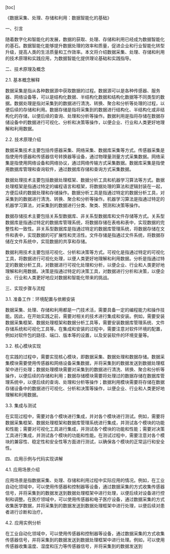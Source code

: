 
[toc]                    
                
                
《数据采集、处理、存储和利用：数据智能化的基础》

一、引言

随着数字化和智能化的发展，数据的获取、处理、存储和利用已经成为数据智能化的基石。数据智能化能够提升数据处理的效率和质量，促进企业和行业智能化转型升级，提高人类的生活质量和工作效率。本文将介绍数据采集、处理、存储和利用的技术原理和实践应用，为数据智能化提供理论基础和实践指导。

二、技术原理及概念

2.1. 基本概念解释

数据采集是指从各种数据源中获取数据的过程。数据源可以是各种传感器、服务器、网络设备等，可以是结构化数据、半结构化数据和结构化数据等不同类型的数据。数据处理是指对采集到的数据进行清洗、转换、聚合和分析等处理的过程，以便后续的存储和利用。数据存储是指将采集到的数据进行结构化、半结构化或非结构化的存储，以便后续的查询、处理和分析等操作。数据利用是指将存储在数据存储设备中的数据进行可视化、分析和决策等操作，以便企业、行业和人类更好地理解和利用数据。

2.2. 技术原理介绍

数据采集技术主要包括传感器采集、网络采集、数据库采集等方式。传感器采集是指使用传感器和传感器信号转换器等设备，通过物理量测量方式采集数据。网络采集是指使用网络设备和网络协议，通过网络传输方式采集数据。数据库采集是指使用数据库管理和查询软件，通过数据库存储和查询方式采集数据。

数据处理技术主要包括数据处理框架、数据分析工具和机器学习算法等方式。数据处理框架是指通过特定的编程语言和框架，将数据处理的算法和逻辑封装在一起，方便后续的数据处理和存储操作。数据分析工具是指通过特定的数据分析工具，对采集到的数据进行清洗、转换、聚合和分析等操作。机器学习算法是指通过特定的机器学习算法，对采集到的数据进行分类、聚类、预测和决策等操作。

数据存储技术主要包括关系型数据库、非关系型数据库和文件存储等方式。关系型数据库是指通过特定的数据库管理系统，将数据存储在表格和表中，实现数据的完整性和一致性。非关系型数据库是指通过特定的数据库管理系统，将数据存储在文件和表中，实现数据的可扩展性和灵活性。文件存储是指通过文件系统，将数据存储在文件系统中，实现数据的共享和存储。

数据利用技术主要包括可视化、分析和决策等方式。可视化是指通过特定的可视化工具，将数据进行可视化处理，以便人类更好地理解和利用数据。分析是指通过特定的数据分析工具，对数据进行可视化处理和分析，以便企业、行业和人类更好地理解和利用数据。决策是指通过特定的决策工具，对数据进行分析和决策，以便企业、行业和人类更好地应对数据和智能化带来的挑战。

三、实现步骤与流程

3.1. 准备工作：环境配置与依赖安装

数据采集、处理、存储和利用都是一门技术活，需要具备一定的编程能力和操作技能。因此，在开始实践之前，需要对相关的技术进行集成和安装。例如，需要安装数据采集框架、数据处理框架和数据分析工具等，需要安装数据库管理系统、文件存储系统和可视化工具等。在集成和安装的过程中，需要注意对软件环境的配置，例如对软件包的路径、端口、版本等的设置，以及安装软件的环境变量等。

3.2. 核心模块实现

在实践的过程中，需要实现核心模块，即数据采集、数据处理和数据存储。数据采集模块需要使用传感器和网络设备采集数据，并将采集到的数据发送到数据处理框架中进行处理；数据处理模块需要对采集到的数据进行清洗、转换、聚合和分析等操作，以便后续的存储和利用；数据存储模块需要将处理过的数据存储在数据库管理系统中，以便后续的查询、处理和分析等操作；数据利用模块需要将存储在数据存储设备中的数据进行可视化、分析和决策等操作，以便企业、行业和人类更好地理解和利用数据。

3.3. 集成与测试

在实现过程中，需要对各个模块进行集成，并对各个模块进行测试。例如，需要将数据采集框架、数据处理框架和数据库管理系统进行集成，并测试各个模块的功能和性能；需要对可视化工具进行集成，并测试各个模块的功能和性能；需要对决策工具进行集成，并测试各个模块的功能和性能。在测试过程中，需要注意对各个模块的兼容性、稳定性和安全性等方面进行测试，以确保各个模块的正常运行和安全性。

四、应用示例与代码实现讲解

4.1. 应用场景介绍

应用场景是指数据采集、处理、存储和利用过程中实际应用的情况。例如，在工业自动化领域中，可以使用传感器和控制器等设备，通过数据采集的方式收集传感器信号，并将采集到的数据发送到数据处理框架中进行处理，以便后续对设备进行控制和调整。在医疗领域中，可以使用传感器和电子医疗设备，通过数据采集的方式收集医学数据，并将采集到的数据发送到数据处理框架中进行处理，以便后续对患者进行诊断和治疗。

4.2. 应用实例分析

在工业自动化领域中，可以使用传感器和控制器等设备，通过数据采集的方式收集传感器信号，并将采集到的数据发送到数据处理框架中进行处理。例如，可以使用传感器收集温度、湿度和压力等传感器信号，并将采集到的数据发送到

